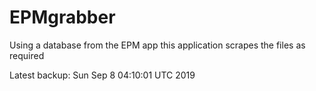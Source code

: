 # EPMgrabber
Using a database from the EPM app this application scrapes the files as required


Latest backup: Sun Sep 8 04:10:01 UTC 2019
